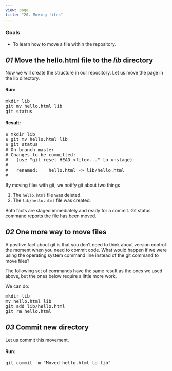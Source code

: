 ```yaml
---
view: page
title: "20. Moving files"
---
```


<h3>Goals</h3>

<ul><li>To learn how to move a file within the repository.</li></ul>

<h2><em>01</em> Move the hello.html file to the <i>lib</i> directory</h2>
<p>Now we will create the structure in our repository. Let us move the page in the lib directory.</p>
<h4 class="h4-pre">Run:</h4>
<pre class="instructions">mkdir lib
git mv hello.html lib
git status</pre>

<h4 class="h4-pre">Result:</h4>

<pre class="sample">$ mkdir lib
$ git mv hello.html lib
$ git status
# On branch master
# Changes to be committed:
#   (use "git reset HEAD &lt;file&gt;..." to unstage)
#
#	renamed:    hello.html -&gt; lib/hello.html
#</pre>

<p>By moving files with git, we notify git about two things</p>

<ol><li>The <code>hello.html</code> file was deleted.</li>
<li>The <code>lib/hello.html</code> file was created.</li>
</ol><p>Both facts are staged immediately and ready for a commit. Git status command reports the file has been moved.</p>

<h2><em>02</em> One more way to move files</h2>

<p>A positive fact about git is that you don’t need to think about version control the moment when you need to commit code. What would happen if we were using the operating system command line instead of the git command to move files?</p>

<p>The following set of commands have the same result as the ones we used above, but the ones below require a little more work.</p>

<p class="command"> We can do:</p>

<pre class="instructions">mkdir lib
mv hello.html lib
git add lib/hello.html
git rm hello.html</pre>

<h2><em>03</em> Commit new directory</h2>

<p>Let us commit this movement.</p>

<h4 class="h4-pre">Run:</h4>

<pre class="instructions">git commit -m "Moved hello.html to lib"</pre>
